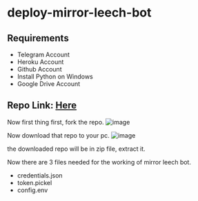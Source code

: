 # deploy-mirror-leech-bot

## Requirements

- Telegram Account
- Heroku Account
- Github Account
- Install Python on Windows
- Google Drive Account

## Repo Link: [Here](https://github.com/anasty17/mirror-leech-telegram-bot)

Now first thing first, fork the repo.
![image](https://user-images.githubusercontent.com/77688759/161710615-c450b852-6acc-481b-a84f-5b3d054b6b05.png)

Now download that repo to your pc.
![image](https://user-images.githubusercontent.com/77688759/161710894-b2840ddf-c186-4a9f-bcb0-e301ffd2d253.png)

the downloaded repo will be in zip file, extract it.

Now there are 3 files needed for the working of mirror leech bot.
- credentials.json
- token.pickel
- config.env

